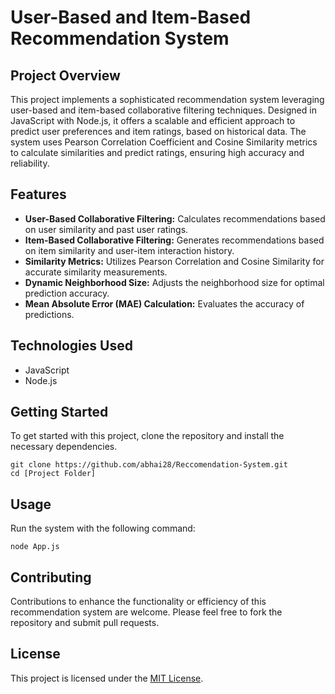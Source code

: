 # User-Based and Item-Based Recommendation System

## Project Overview

This project implements a sophisticated recommendation system leveraging user-based and item-based collaborative filtering techniques. Designed in JavaScript with Node.js, it offers a scalable and efficient approach to predict user preferences and item ratings, based on historical data. The system uses Pearson Correlation Coefficient and Cosine Similarity metrics to calculate similarities and predict ratings, ensuring high accuracy and reliability.

## Features

- **User-Based Collaborative Filtering:** Calculates recommendations based on user similarity and past user ratings.
- **Item-Based Collaborative Filtering:** Generates recommendations based on item similarity and user-item interaction history.
- **Similarity Metrics:** Utilizes Pearson Correlation and Cosine Similarity for accurate similarity measurements.
- **Dynamic Neighborhood Size:** Adjusts the neighborhood size for optimal prediction accuracy.
- **Mean Absolute Error (MAE) Calculation:** Evaluates the accuracy of predictions.

## Technologies Used

- JavaScript
- Node.js

## Getting Started

To get started with this project, clone the repository and install the necessary dependencies.

```
git clone https://github.com/abhai28/Reccomendation-System.git
cd [Project Folder]
```

## Usage

Run the system with the following command:

```
node App.js
```

## Contributing

Contributions to enhance the functionality or efficiency of this recommendation system are welcome. Please feel free to fork the repository and submit pull requests.

## License

This project is licensed under the [MIT License](LICENSE.md).
